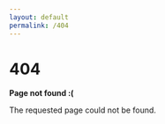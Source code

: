 ```yaml
---
layout: default
permalink: /404
---
```


<div class="container text-center">
  <h1>404</h1>

  <p><strong>Page not found :(</strong></p>
  <p>The requested page could not be found.</p>
</div>
